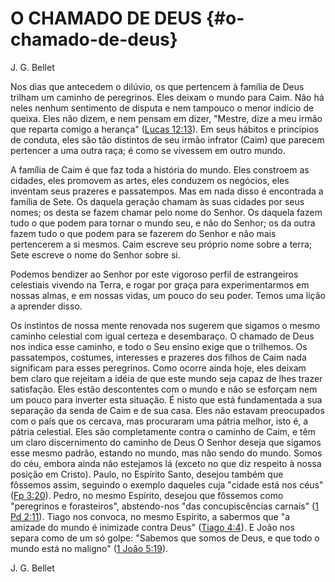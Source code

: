 # O CHAMADO DE DEUS {#o-chamado-de-deus}

J. G. Bellet

Nos dias que antecedem o dilúvio, os que pertencem à família de Deus trilham um caminho de peregrinos. Eles deixam o mundo para Caim. Não há neles nenhum sentimento de disputa e nem tampouco o menor indício de queixa. Eles não dizem, e nem pensam em dizer, &quot;Mestre, dize a meu irmão que reparta comigo a herança&quot; ([Lucas 12:13](http://bibliaonline.com.br/acf/lc/12/13)). Em seus hábitos e princípios de conduta, eles são tão distintos de seu irmão infrator (Caim) que parecem pertencer a uma outra raça; é como se vivessem em outro mundo.

A família de Caim é que faz toda a história do mundo. Eles constroem as cidades, eles promovem as artes, eles conduzem os negócios, eles inventam seus prazeres e passatempos. Mas em nada disso é encontrada a família de Sete. Os daquela geração chamam às suas cidades por seus nomes; os desta se fazem chamar pelo nome do Senhor. Os daquela fazem tudo o que podem para tornar o mundo seu, e não do Senhor; os da outra fazem tudo o que podem para se fazerem do Senhor e não mais pertencerem a si mesmos. Caim escreve seu próprio nome sobre a terra; Sete escreve o nome do Senhor sobre si.

Podemos bendizer ao Senhor por este vigoroso perfil de estrangeiros celestiais vivendo na Terra, e rogar por graça para experimentarmos em nossas almas, e em nossas vidas, um pouco do seu poder. Temos uma lição a aprender disso.

Os instintos de nossa mente renovada nos sugerem que sigamos o mesmo caminho celestial com igual certeza e desembaraço. O chamado de Deus nos indica esse caminho, e todo o Seu ensino exige que o trilhemos. Os passatempos, costumes, interesses e prazeres dos filhos de Caim nada significam para esses peregrinos. Como ocorre ainda hoje, eles deixam bem claro que rejeitam a idéia de que este mundo seja capaz de lhes trazer satisfação. Eles estão descontentes com o mundo e não se esforçam nem um pouco para inverter esta situação. É nisto que está fundamentada a sua separação da senda de Caim e de sua casa. Eles não estavam preocupados com o país que os cercava, mas procuraram uma pátria melhor, isto é, a pátria celestial. Eles são completamente contra o caminho de Caim, e têm um claro discernimento do caminho de Deus O Senhor deseja que sigamos esse mesmo padrão, estando no mundo, mas não sendo do mundo. Somos do céu, embora ainda não estejamos lá (exceto no que diz respeito à nossa posição em Cristo). Paulo, no Espírito Santo, desejou também que fôssemos assim, seguindo o exemplo daqueles cuja &quot;cidade está nos céus&quot; ([Fp 3:20](http://bibliaonline.com.br/acf/fp/3/20)). Pedro, no mesmo Espírito, desejou que fôssemos como &quot;peregrinos e forasteiros&quot;, abstendo-nos &quot;das concupiscências carnais&quot; ([1 Pd 2:11](http://bibliaonline.com.br/acf/1pe/2/11)). Tiago nos convoca, no mesmo Espírito, a sabermos que &quot;a amizade do mundo é inimizade contra Deus&quot; ([Tiago 4:4](http://bibliaonline.com.br/acf/tg/4/4)). E João nos separa como de um só golpe: &quot;Sabemos que somos de Deus, e que todo o mundo está no maligno&quot; ([1 João 5:19](http://bibliaonline.com.br/acf/1jo/5/19)).

J. G. Bellet